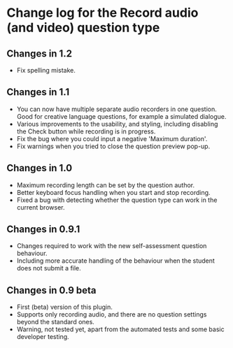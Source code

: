 # Change log for the Record audio (and video) question type


## Changes in 1.2

* Fix spelling mistake.


## Changes in 1.1

* You can now have multiple separate audio recorders in one
  question. Good for creative language questions, for example
  a simulated dialogue.
* Various improvements to the usability, and styling, including
  disabling the Check button while recording is in progress.
* Fix the bug where you could input a negative 'Maximum duration'.
* Fix warnings when you tried to close the question preview pop-up.


## Changes in 1.0

* Maximum recording length can be set by the question author.
* Better keyboard focus handling when you start and stop recording.
* Fixed a bug with detecting whether the question type can work in the current browser.


## Changes in 0.9.1

* Changes required to work with the new self-assessment question behaviour.
* Including more accurate handling of the behaviour when the student does not submit a file.


## Changes in 0.9 beta

* First (beta) version of this plugin.
* Supports only recording audio, and there are no question settings
  beyond the standard ones.
* Warning, not tested yet, apart from the automated tests and some basic
  developer testing.

